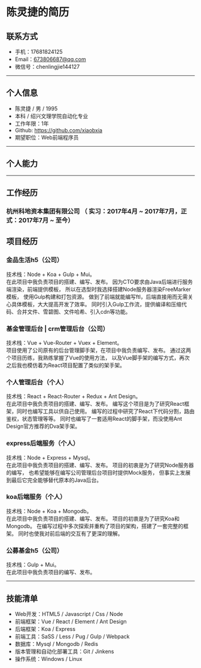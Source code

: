 # 陈灵捷的简历

## 联系方式
- 手机：17681824125 
- Email：673806687@qq.com
- 微信号：chenlingjie144127

---

## 个人信息

 - 陈灵捷 / 男 / 1995
 - 本科 / 绍兴文理学院自动化专业
 - 工作年限：1年
 - Github: https://github.com/xiaobxia
 - 期望职位：Web前端程序员

---

## 个人能力

---

## 工作经历
### 杭州科地资本集团有限公司 （ 实习：2017年4月 ~ 2017年7月，正式：2017年7月 ~ 至今）

## 项目经历
### 金品生活h5（公司）
技术栈：Node + Koa + Gulp + Mui。    
在此项目中我负责项目的搭建、编写、发布。
因为CTO要求由Java后端进行服务端渲染，前端提供模板，
所以在选型时我选择搭建Node服务器渲染FreeMarker模板，
使用Gulp构建和打包资源。
做到了前端就能编写ftl，后端直接用而无需关心具体模板，大大提高开发了效率。
同时引入Gulp工作流，提供编译和压缩代码、合并文件、雪碧图、文件哈希、引入cdn等功能。

### 基金管理后台 | crm管理后台（公司）
技术栈：Vue + Vue-Router + Vuex + Element。    
项目使用了公司原有的后台管理脚手架，在项目中我负责编写、发布。
通过这两个项目历练，我熟练掌握了Vue的使用方法，
以及Vue脚手架的编写方式，再次之后我也模仿着为React项目配置了类似的架手架。

### 个人管理后台（个人）
技术栈：React + React-Router + Redux + Ant Design。    
在此项目中我负责项目的搭建、编写、发布。
编写这个项目是为了研究React框架，同时也编写工具以供自己使用。
编写的过程中研究了React下代码分割，路由鉴权，状态管理等等。
同时也编写了一套适用React的脚手架，而没使用Ant Design官方推荐的Dva架手架。

### express后端服务（个人）
技术栈：Node + Express + Mysql。    
在此项目中我负责项目的搭建、编写、发布。
项目的初衷是为了研究Node服务器的编写，
也希望能够在编写公司管理后台项目时提供Mock服务，
但事实上发展到最后它完全能够替代原本的Java后台。

### koa后端服务（个人）
技术栈：Node + Koa + Mongodb。  
在此项目中我负责项目的搭建、编写、发布。
项目的初衷是为了研究Koa和Mongodb。
在编写过程中多次探索并重构了项目的架构，搭建了一套完整的框架。
同时也使我对前后端的交互有了更深的理解。

### 公募基金h5（公司）
技术栈：Gulp + Mui。  
在此项目中我负责项目的编写、发布。  

---

## 技能清单
- Web开发：HTML5 / Javascript / Css / Node
- 前端框架：Vue / React / Element / Ant Design
- 后端框架：Koa / Express
- 前端工具：SaSS / Less / Pug / Gulp / Webpack
- 数据库：Mysql / Mongodb / Redis
- 版本管理和自动化部署工具：Git / Jinkens
- 操作系统：Windows / Linux
